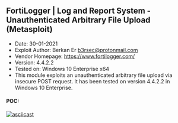 
## FortiLogger | Log and Report System - Unauthenticated Arbitrary File Upload (Metasploit)

* Date: 30-01-2021
* Exploit Author: Berkan Er <b3rsec@protonmail.com>
* Vendor Homepage: https://www.fortilogger.com/
* Version: 4.4.2.2
* Tested on: Windows 10 Enterprise x64
* This module exploits an unauthenticated arbitrary file upload via insecure POST request. It has been tested on version 4.4.2.2 in Windows 10 Enterprise.

#### POC:
[![asciicast](https://asciinema.org/a/388098.svg)](https://asciinema.org/a/388098)

